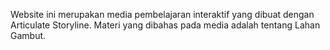 Website ini merupakan media pembelajaran interaktif yang dibuat dengan Articulate Storyline. Materi yang dibahas pada media adalah tentang Lahan Gambut.
